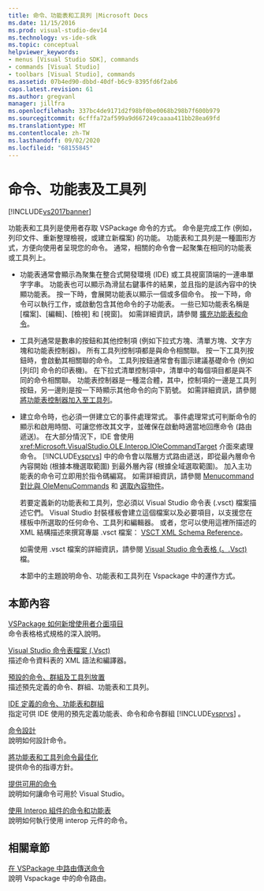 ```yaml
---
title: 命令、功能表和工具列 |Microsoft Docs
ms.date: 11/15/2016
ms.prod: visual-studio-dev14
ms.technology: vs-ide-sdk
ms.topic: conceptual
helpviewer_keywords:
- menus [Visual Studio SDK], commands
- commands [Visual Studio]
- toolbars [Visual Studio], commands
ms.assetid: 07b4ed90-dbbd-40df-b6c9-8395fd6f2ab6
caps.latest.revision: 61
ms.author: gregvanl
manager: jillfra
ms.openlocfilehash: 337bc4de9171d2f98bf0be0068b298b7f600b979
ms.sourcegitcommit: 6cfffa72af599a9d667249caaaa411bb28ea69fd
ms.translationtype: MT
ms.contentlocale: zh-TW
ms.lasthandoff: 09/02/2020
ms.locfileid: "68155845"
---
```

# <a name="commands-menus-and-toolbars"></a>命令、功能表及工具列
[!INCLUDE[vs2017banner](../../includes/vs2017banner.md)]

功能表和工具列是使用者存取 VSPackage 命令的方式。 命令是完成工作 (例如，列印文件、重新整理檢視，或建立新檔案) 的功能。 功能表和工具列是一種圖形方式，方便向使用者呈現您的命令。 通常，相關的命令會一起聚集在相同的功能表或工具列上。  
  
- 功能表通常會顯示為聚集在整合式開發環境 (IDE) 或工具視窗頂端的一連串單字字串。 功能表也可以顯示為滑鼠右鍵事件的結果，並且指的是該內容中的快顯功能表。 按一下時，會展開功能表以顯示一個或多個命令。 按一下時，命令可以執行工作，或啟動包含其他命令的子功能表。 一些已知功能表名稱是 [檔案]、[編輯]、[檢視] 和 [視窗]。 如需詳細資訊，請參閱 [擴充功能表和命令](../../extensibility/extending-menus-and-commands.md)。  
  
- 工具列通常是數串的按鈕和其他控制項 (例如下拉式方塊、清單方塊、文字方塊和功能表控制器)。 所有工具列控制項都是與命令相關聯。 按一下工具列按鈕時，會啟動其相關聯的命令。 工具列按鈕通常會有圖示建議基礎命令 (例如 [列印] 命令的印表機)。 在下拉式清單控制項中，清單中的每個項目都是與不同的命令相關聯。 功能表控制器是一種混合體，其中，控制項的一邊是工具列按鈕，另一邊則是按一下時顯示其他命令的向下箭號。 如需詳細資訊，請參閱 [將功能表控制器加入至工具列](../../extensibility/adding-a-menu-controller-to-a-toolbar.md)。  
  
- 建立命令時，也必須一併建立它的事件處理常式。 事件處理常式可判斷命令的顯示和啟用時間、可讓您修改其文字，並確保在啟動時適當地回應命令 (路由遞送)。 在大部分情況下，IDE 會使用 <xref:Microsoft.VisualStudio.OLE.Interop.IOleCommandTarget> 介面來處理命令。 [!INCLUDE[vsprvs](../../includes/vsprvs-md.md)] 中的命令會以階層方式路由遞送，即從最內層命令內容開始 (根據本機選取範圍) 到最外層內容 (根據全域選取範圍)。 加入主功能表的命令可立即用於指令碼編寫。 如需詳細資訊，請參閱 [Menucommand 對比與 OleMenuCommands](../../misc/menucommands-vs-olemenucommands.md) 和 [選取內容物件](../../extensibility/internals/selection-context-objects.md)。  
  
  若要定義新的功能表和工具列，您必須以 Visual Studio 命令表 (.vsct) 檔案描述它們。 Visual Studio 封裝樣板會建立這個檔案以及必要項目，以支援您在樣板中所選取的任何命令、工具列和編輯器。 或者，您可以使用這裡所描述的 XML 結構描述來撰寫專屬 .vsct 檔案： [VSCT XML Schema Reference](../../extensibility/vsct-xml-schema-reference.md)。  
  
  如需使用 .vsct 檔案的詳細資訊，請參閱 [Visual Studio 命令表格 (。.Vsct) ](../../extensibility/internals/visual-studio-command-table-dot-vsct-files.md)檔。  
  
  本節中的主題說明命令、功能表和工具列在 Vspackage 中的運作方式。  
  
## <a name="in-this-section"></a>本節內容  
 [VSPackage 如何新增使用者介面項目](../../extensibility/internals/how-vspackages-add-user-interface-elements.md)  
 命令表格格式規格的深入說明。  
  
 [Visual Studio 命令表檔案 (.Vsct)](../../extensibility/internals/visual-studio-command-table-dot-vsct-files.md)  
 描述命令資料表的 XML 語法和編譯器。  
  
 [預設的命令、群組及工具列放置](../../extensibility/internals/default-command-group-and-toolbar-placement.md)  
 描述預先定義的命令、群組、功能表和工具列。  
  
 [IDE 定義的命令、功能表和群組](../../extensibility/internals/ide-defined-commands-menus-and-groups.md)  
 指定可供 IDE 使用的預先定義功能表、命令和命令群組 [!INCLUDE[vsprvs](../../includes/vsprvs-md.md)] 。  
  
 [命令設計](../../extensibility/internals/command-design.md)  
 說明如何設計命令。  
  
 [將功能表和工具列命令最佳化](../../extensibility/internals/optimizing-menu-and-toolbar-commands.md)  
 提供命令的指導方針。  
  
 [提供可用的命令](../../extensibility/internals/making-commands-available.md)  
 說明如何讓命令可用於 Visual Studio。  
  
 [使用 Interop 組件的命令和功能表](../../extensibility/internals/commands-and-menus-that-use-interop-assemblies.md)  
 說明如何執行使用 interop 元件的命令。  
  
## <a name="related-sections"></a>相關章節  
 [在 VSPackage 中路由傳送命令](../../extensibility/internals/command-routing-in-vspackages.md)  
 說明 Vspackage 中的命令路由。
